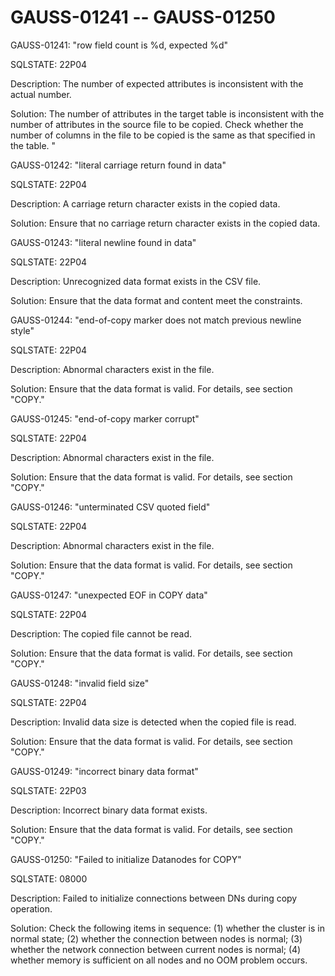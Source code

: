 # GAUSS-01241 -- GAUSS-01250<a name="EN-US_TOPIC_0302073045"></a>

GAUSS-01241: "row field count is %d, expected %d"

SQLSTATE: 22P04

Description: The number of expected attributes is inconsistent with the actual number. 

Solution: The number of attributes in the target table is inconsistent with the number of attributes in the source file to be copied. Check whether the number of columns in the file to be copied is the same as that specified in the table. "

GAUSS-01242: "literal carriage return found in data"

SQLSTATE: 22P04

Description: A carriage return character exists in the copied data.

Solution: Ensure that no carriage return character exists in the copied data.

GAUSS-01243: "literal newline found in data"

SQLSTATE: 22P04

Description: Unrecognized data format exists in the CSV file.

Solution: Ensure that the data format and content meet the constraints.

GAUSS-01244: "end-of-copy marker does not match previous newline style"

SQLSTATE: 22P04

Description: Abnormal characters exist in the file.

Solution: Ensure that the data format is valid. For details, see section "COPY."

GAUSS-01245: "end-of-copy marker corrupt"

SQLSTATE: 22P04

Description: Abnormal characters exist in the file.

Solution: Ensure that the data format is valid. For details, see section "COPY."

GAUSS-01246: "unterminated CSV quoted field"

SQLSTATE: 22P04

Description: Abnormal characters exist in the file.

Solution: Ensure that the data format is valid. For details, see section "COPY."

GAUSS-01247: "unexpected EOF in COPY data"

SQLSTATE: 22P04

Description: The copied file cannot be read.

Solution: Ensure that the data format is valid. For details, see section "COPY."

GAUSS-01248: "invalid field size"

SQLSTATE: 22P04

Description: Invalid data size is detected when the copied file is read.

Solution: Ensure that the data format is valid. For details, see section "COPY."

GAUSS-01249: "incorrect binary data format"

SQLSTATE: 22P03

Description: Incorrect binary data format exists.

Solution: Ensure that the data format is valid. For details, see section "COPY."

GAUSS-01250: "Failed to initialize Datanodes for COPY"

SQLSTATE: 08000

Description: Failed to initialize connections between DNs during copy operation.

Solution: Check the following items in sequence: \(1\) whether the cluster is in normal state; \(2\) whether the connection between nodes is normal; \(3\) whether the network connection between current nodes is normal; \(4\) whether memory is sufficient on all nodes and no OOM problem occurs.

